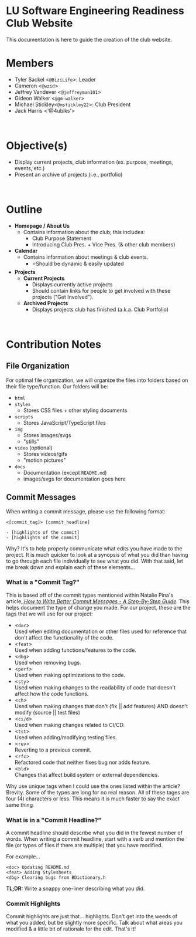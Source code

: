 # **LU Software Engineering Readiness Club Website**
This documentation is here to guide the creation of the club website.
<br>

# **Members**
- Tyler Sackel <`@BiziLife`>: Leader
- Cameron <`@wzid`>
- Jeffrey Vandever <`@jeffreyman101`>
- Gideon Walker <`@gm-walker`>
- Michael Stickley<`@mstickley22`>: Club President
- Jack Harris <'@4ubiks'>

<br>

# **Objective(s)**
<!-- This section contains information about the objectives of this website -->
- Display current projects, club information (ex. purpose, meetings, events, etc.)
- Present an archive of projects (i.e., portfolio)

<br>

# **Outline**
<!-- This section describes how the website will be organized. _Webpages are in **bold**_; Notes are in normal text. -->
- **Homepage / About Us**
  - Contains information about the club; this includes:
    - Club Purpose Statement
    - Introducing Club Pres. + Vice Pres. (& other club members)
- **Calendar**
  - Contains information about meetings & club events.
    - ⭐Should be dynamic & easily updated
- **Projects**
  - **Current Projects**
    - Displays currently active projects
    - Should contain links for people to get involved with these projects ("Get Involved").
  - **Archived Projects**
    - Displays projects club has finished (a.k.a. Club Portfolio)

<br>

# **Contribution Notes**
## **File Organization**
<!-- Descirbes how the files within our repo are organized (i.e., where to find types of files) -->
For optimal file organization, we will organize the files into folders based on their file type/function. Our folders will be:
- `html`
- `styles`
  - Stores CSS files + other styling documents
- `scripts`
  - Stores JavaScript/TypeScript files
- `img`
  - Stores images/svgs
  - "stills"
- `video` (optional)
  - Stores videos/gifs
  - "motion pictures"
- `docs`
  - Documentation (except `README.md`)
  - images/svgs for documentation goes here
## **Commit Messages**
When writing a commit message, please use the following format:
    
    <[commit_tag]> [commit_headline]

    - [highlights of the commit]
    - [highlights of the commit]

Why? It's to help properly communicate what edits you have made to the project. It is much quicker to look at a synopsis of what you did than having to go through each file individually to see what you did. With that said, let me break down and explain each of these elements...

### **What is a "Commit Tag?"**
This is based off of the commit types mentioned within Natalie Pina's article,<a href="https://www.freecodecamp.org/news/how-to-write-better-git-commit-messages/"> *How to Write Better Commit Messages - A Step-By-Step Guide*</a>. This helps document the type of change you made. For our project, these are the tags that we will use for our project:

- <`doc`>
<br> Used when editing documentation or other files used for reference that don't affect the functionality of the code.
- <`feat`>
<br> Used when adding functions/features to the code.
- <`dbg`>
<br> Used when removing bugs.
- <`perf`>
<br> Used when making optimizations to the code.
- <`sty`>
<br> Used when making changes to the readability of code that doesn't affect how the code functions.
- <`ch`>
<br> Used when making changes that don't (fix || add features) AND doesn't modify (source || test files)
- <`ci/d`>
<br> Used when making changes related to CI/CD.
- <`tst`>
<br> Used when adding/modifying testing files.
- <`rev`>
<br> Reverting to a previous commit.
- <`rfc`>
<br> Refactored code that neither fixes bug nor adds feature.
- <`bld`>
<br> Changes that affect build system or external dependencies.

Why use unique tags when I could use the ones listed within the article? Brevity. Some of the types are long for no real reason. All of these tages are four (4) characters or less. This means it is much faster to say the exact same thing. 
### **What is in a "Commit Headline?"**
A commit headline should describe what you did in the fewest number of words. When writing a commit headline, start with a verb and mention the file (or types of files if there are multiple) that you have modified.

For example...
  
    <doc> Updating README.md
    <feat> Adding Stylesheets
    <dbg> Clearing bugs from BDictionary.h 

**TL;DR:** Write a snappy one-liner describing what you did.
### **Commit Highlights**
Commit highlights are just that... highlights. Don't get into the weeds of what you added, but be slightly more specific. Talk about what areas you modified & a little bit of rationale for the edit. That's it!
